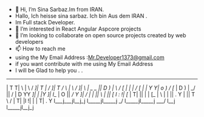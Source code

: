 - 👋 Hi, I’m Sina Sarbaz.Im from IRAN.
-    Hallo, Ich heisse sina sarbaz. Ich bin Aus dem IRAN .
-    Im Full stack Developer.
- 👀 I’m interested in React Angular Aspcore projects
- 💞️ I’m looking to collaborate on open source projects created by web developers
- 📫 How to reach me 
- using the My Email Address :Mr.Developer1373@gmail.com
- if you want contribute with me using My Email Address
- I will be Glad to help you         .         .                                                                                                                                                                                             

 ___ ___  ____       ___      ___  __ __    ___  _       ___   ____     ___  ____  
|   T   T|    \     |   \    /  _]|  T  |  /  _]| T     /   \ |    \   /  _]|    \ 
| _   _ ||  D  )    |    \  /  [_ |  |  | /  [_ | |    Y     Y|  o  ) /  [_ |  D  )
|  \_/  ||    /     |  D  YY    _]|  |  |Y    _]| l___ |  O  ||   _/ Y    _]|    / 
|   |   ||    \     |     ||   [_ l  :  !|   [_ |     T|     ||  |   |   [_ |    \ 
|   |   ||  .  Y    |     ||     T \   / |     T|     |l     !|  |   |     T|  .  Y
l___j___jl__j\_j    l_____jl_____j  \_/  l_____jl_____j \___/ l__j   l_____jl__j\_j
                                                                                   
